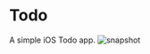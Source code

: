 # Todo
A simple iOS Todo app.
![snapshot](https://github.com/Eldon-Jiang/Todo/blob/master/Todo.gif)
